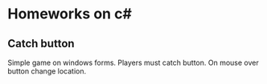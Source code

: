 # Homeworks on c#

## Catch button
Simple game on windows forms. Players must catch button. On mouse over button change location. 
